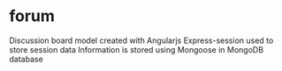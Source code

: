 # forum
Discussion board model created with Angularjs
Express-session used to store session data
Information is stored using Mongoose in MongoDB database
